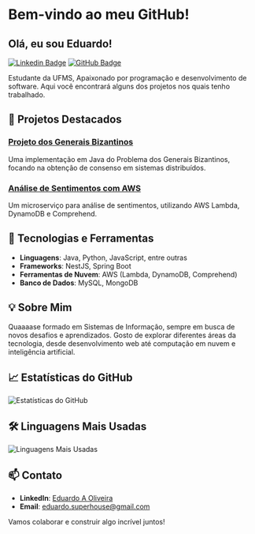 # Bem-vindo ao meu GitHub!

## Olá, eu sou Eduardo!

[![Linkedin Badge](https://img.shields.io/badge/-Eduardo-blue?style=flat-square&logo=Linkedin&logoColor=white&link=https://www.linkedin.com/in/eduardo-a-oliveira/)](https://www.linkedin.com/in/eduardo-a-oliveira/)
[![GitHub Badge](https://img.shields.io/badge/-@Eduardo4815162342-181717?style=flat-square&logo=github&logoColor=white&link=https://github.com/Eduardo4815162342)](https://github.com/Eduardo4815162342)

Estudante da UFMS, Apaixonado por programação e desenvolvimento de software. Aqui você encontrará alguns dos projetos nos quais tenho trabalhado.

## 📌 Projetos Destacados

### [Projeto dos Generais Bizantinos](https://github.com/Eduardo4815162342/ProjetoGeneraisBizantinos)
Uma implementação em Java do Problema dos Generais Bizantinos, focando na obtenção de consenso em sistemas distribuídos.

### [Análise de Sentimentos com AWS](https://github.com/Eduardo4815162342/AnaliseSentimentosAWS)
Um microserviço para análise de sentimentos, utilizando AWS Lambda, DynamoDB e Comprehend.

## 🚀 Tecnologias e Ferramentas
- **Linguagens**: Java, Python, JavaScript, entre outras
- **Frameworks**: NestJS, Spring Boot
- **Ferramentas de Nuvem**: AWS (Lambda, DynamoDB, Comprehend)
- **Banco de Dados**: MySQL, MongoDB

## 💡 Sobre Mim
Quaaaase formado em Sistemas de Informação, sempre em busca de novos desafios e aprendizados. Gosto de explorar diferentes áreas da tecnologia, desde desenvolvimento web até computação em nuvem e inteligência artificial.

## 📈 Estatísticas do GitHub
![Estatísticas do GitHub](https://github-readme-stats.vercel.app/api?username=Eduardo4815162342&show_icons=true&theme=radical)

## 🛠️ Linguagens Mais Usadas
![Linguagens Mais Usadas](https://github-readme-stats.vercel.app/api/top-langs/?username=Eduardo4815162342&layout=compact&theme=radical)

## 📫 Contato
- **LinkedIn**: [Eduardo A Oliveira](https://www.linkedin.com/in/eduardo-a-oliveira/)
- **Email**: eduardo.superhouse@gmail.com

Vamos colaborar e construir algo incrível juntos!
